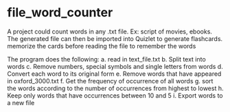 # file_word_counter
A project could count words in any .txt file. Ex: script of movies, ebooks. The generated file can then be imported into Quizlet to generate flashcards. memorize the cards before reading the file to remember the words

The program does the following:
a. read in text_file.txt
b. Split text into words
c. Remove numbers, special symbols and single letters from words
d. Convert each word to its original form
e. Remove words that have appeared in oxford_3000.txt
f. Get the frequency of occurrence of all words
g. sort the words according to the number of occurrences from highest to lowest
h. Keep only words that have occurrences between 10 and 5
i. Export words to a new file

